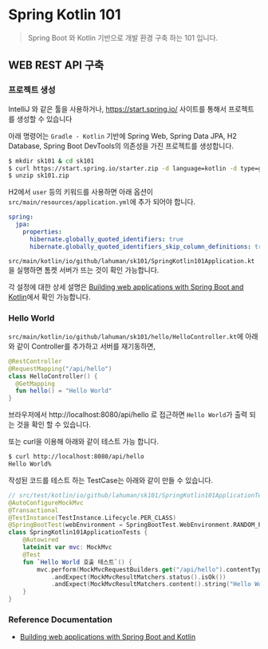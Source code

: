 # Spring Kotlin 101

> Spring Boot 와 Kotlin 기반으로 개발 환경 구축 하는 101 입니다. 

## WEB REST API 구축 

### 프로젝트 생성 

IntelliJ 와 같은 툴을 사용하거나, https://start.spring.io/ 사이트를 통해서 프로젝트를 생성할 수 있습니다 

아래 명령어는 `Gradle - Kotlin` 기반에 Spring Web, Spring Data JPA, H2 Database, Spring Boot DevTools의 의존성을 가진 프로젝트를 생성합니다. 

```bash
$ mkdir sk101 & cd sk101
$ curl https://start.spring.io/starter.zip -d language=kotlin -d type=gradle-project-kotlin -d dependencies=web,jpa,h2,devtools -d packageName=io.github.lahuman.sk101 -d name=SpringKotlin101 -o sk101.zip
$ unzip sk101.zip
```

H2에서 `user` 등의 키워드를 사용하면 아래 옵션이 `src/main/resources/application.yml`에 추가 되어야 합니다.

```yaml
spring:
  jpa:
    properties:
      hibernate.globally_quoted_identifiers: true
      hibernate.globally_quoted_identifiers_skip_column_definitions: true
```

`src/main/kotlin/io/github/lahuman/sk101/SpringKotlin101Application.kt` 을 실행하면 톰켓 서버가 뜨는 것이 확인 가능합니다. 

각 설정에 대한 상세 설명은 [Building web applications with Spring Boot and Kotlin](https://spring.io/guides/tutorials/spring-boot-kotlin)에서 확인 가능합니다. 

### Hello World 

`src/main/kotlin/io/github/lahuman/sk101/hello/HelloController.kt`에 아래와 같이 Controller를 추가하고 서버를 재기동하면, 

```kotlin
@RestController
@RequestMapping("/api/hello")
class HelloController() {
  @GetMapping
  fun hello() = "Hello World"
}
```
브라우저에서 http://localhost:8080/api/hello 로 접근하면 `Hello World`가 출력 되는 것을 확인 할 수 있습니다. 

또는 curl을 이용해 아래와 같이 테스트 가능 합니다. 

```bash
$ curl http://localhost:8080/api/hello
Hello World%
```

작성된 코드를 테스트 하는 TestCase는 아래와 같이 만들 수 있습니다. 

```kotlin
// src/test/kotlin/io/github/lahuman/sk101/SpringKotlin101ApplicationTests.kt
@AutoConfigureMockMvc
@Transactional
@TestInstance(TestInstance.Lifecycle.PER_CLASS)
@SpringBootTest(webEnvironment = SpringBootTest.WebEnvironment.RANDOM_PORT)
class SpringKotlin101ApplicationTests {
    @Autowired
    lateinit var mvc: MockMvc
    @Test
    fun `Hello World 호출 테스트`() {
        mvc.perform(MockMvcRequestBuilders.get("/api/hello").contentType(MediaType.APPLICATION_JSON))
            .andExpect(MockMvcResultMatchers.status().isOk())
            .andExpect(MockMvcResultMatchers.content().string("Hello World"))
    }
}
```


### Reference Documentation

- [Building web applications with Spring Boot and Kotlin](https://spring.io/guides/tutorials/spring-boot-kotlin)
 